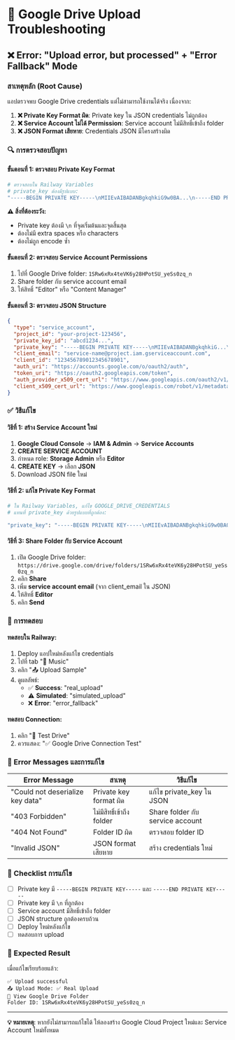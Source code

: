 # 🔧 Google Drive Upload Troubleshooting

## ❌ Error: "Upload error, but processed" + "Error Fallback" Mode

### สาเหตุหลัก (Root Cause)
แอปตรวจพบ Google Drive credentials แต่ไม่สามารถใช้งานได้จริง เนื่องจาก:

1. **❌ Private Key Format ผิด**: Private key ใน JSON credentials ไม่ถูกต้อง
2. **❌ Service Account ไม่ได้ Permission**: Service account ไม่มีสิทธิ์เข้าถึง folder
3. **❌ JSON Format เสียหาย**: Credentials JSON มีโครงสร้างผิด

### 🔍 การตรวจสอบปัญหา

#### ขั้นตอนที่ 1: ตรวจสอบ Private Key Format
```bash
# ตรวจสอบใน Railway Variables
# private_key ต้องมีรูปแบบ:
"-----BEGIN PRIVATE KEY-----\nMIIEvAIBADANBgkqhkiG9w0BA...\n-----END PRIVATE KEY-----\n"
```

**⚠️ สิ่งที่ต้องระวัง:**
- Private key ต้องมี `\n` ที่จุดเริ่มต้นและจุดสิ้นสุด
- ต้องไม่มี extra spaces หรือ characters
- ต้องไม่ถูก encode ซ้ำ

#### ขั้นตอนที่ 2: ตรวจสอบ Service Account Permissions
1. ไปที่ Google Drive folder: `1SRw6xRx4teVK6y28HPotSU_yeSs0zq_n`
2. Share folder กับ service account email
3. ให้สิทธิ์ "Editor" หรือ "Content Manager"

#### ขั้นตอนที่ 3: ตรวจสอบ JSON Structure
```json
{
  "type": "service_account",
  "project_id": "your-project-123456",
  "private_key_id": "abcd1234...",
  "private_key": "-----BEGIN PRIVATE KEY-----\nMIIEvAIBADANBgkqhkiG...\n-----END PRIVATE KEY-----\n",
  "client_email": "service-name@project.iam.gserviceaccount.com",
  "client_id": "123456789012345678901",
  "auth_uri": "https://accounts.google.com/o/oauth2/auth",
  "token_uri": "https://oauth2.googleapis.com/token",
  "auth_provider_x509_cert_url": "https://www.googleapis.com/oauth2/v1/certs",
  "client_x509_cert_url": "https://www.googleapis.com/robot/v1/metadata/x509/..."
}
```

### ✅ วิธีแก้ไข

#### วิธีที่ 1: สร้าง Service Account ใหม่
1. **Google Cloud Console** → **IAM & Admin** → **Service Accounts**
2. **CREATE SERVICE ACCOUNT**
3. กำหนด role: **Storage Admin** หรือ **Editor**
4. **CREATE KEY** → เลือก **JSON**
5. Download JSON file ใหม่

#### วิธีที่ 2: แก้ไข Private Key Format
```bash
# ใน Railway Variables, แก้ไข GOOGLE_DRIVE_CREDENTIALS
# แทนที่ private_key ด้วยรูปแบบที่ถูกต้อง:

"private_key": "-----BEGIN PRIVATE KEY-----\nMIIEvAIBADANBgkqhkiG9w0BAQEFAASCBKcwggSjAgEAAoIBAQC...\n-----END PRIVATE KEY-----\n"
```

#### วิธีที่ 3: Share Folder กับ Service Account
1. เปิด Google Drive folder: `https://drive.google.com/drive/folders/1SRw6xRx4teVK6y28HPotSU_yeSs0zq_n`
2. คลิก **Share**
3. เพิ่ม **service account email** (จาก client_email ใน JSON)
4. ให้สิทธิ์ **Editor**
5. คลิก **Send**

### 🧪 การทดสอบ

#### ทดสอบใน Railway:
1. Deploy แอปใหม่หลังแก้ไข credentials
2. ไปที่ tab "🎵 Music"
3. คลิก "📤 Upload Sample"
4. ดูผลลัพธ์:
   - ✅ **Success**: "real_upload"
   - ⚠️ **Simulated**: "simulated_upload" 
   - ❌ **Error**: "error_fallback"

#### ทดสอบ Connection:
1. คลิก "🔧 Test Drive"
2. ควรแสดง: "✅ Google Drive Connection Test"

### 🚨 Error Messages และการแก้ไข

| Error Message | สาเหตุ | วิธีแก้ไข |
|---------------|--------|----------|
| "Could not deserialize key data" | Private key format ผิด | แก้ไข private_key ใน JSON |
| "403 Forbidden" | ไม่มีสิทธิ์เข้าถึง folder | Share folder กับ service account |
| "404 Not Found" | Folder ID ผิด | ตรวจสอบ folder ID |
| "Invalid JSON" | JSON format เสียหาย | สร้าง credentials ใหม่ |

### 📝 Checklist การแก้ไข
- [ ] Private key มี `-----BEGIN PRIVATE KEY-----` และ `-----END PRIVATE KEY-----`
- [ ] Private key มี `\n` ที่ถูกต้อง
- [ ] Service account มีสิทธิ์เข้าถึง folder
- [ ] JSON structure ถูกต้องครบถ้วน
- [ ] Deploy ใหม่หลังแก้ไข
- [ ] ทดสอบการ upload

### 🎯 Expected Result
เมื่อแก้ไขเรียบร้อยแล้ว:
```
✅ Upload successful
📤 Upload Mode: ✅ Real Upload
📁 View Google Drive Folder
Folder ID: 1SRw6xRx4teVK6y28HPotSU_yeSs0zq_n
```

---
**💡 หมายเหตุ**: หากยังไม่สามารถแก้ไขได้ ให้ลองสร้าง Google Cloud Project ใหม่และ Service Account ใหม่ทั้งหมด